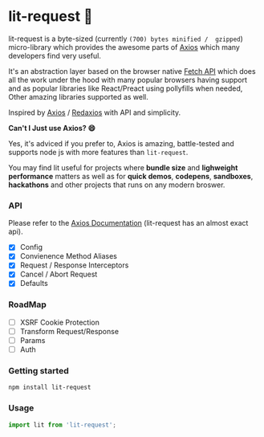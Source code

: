# lit-request  🌊

lit-request is a byte-sized (currently ``(700) bytes minified /  gzipped``) micro-library which provides the awesome parts of [Axios](https://github.com/axios/axios) which many developers find very useful.  


It's an abstraction layer based on the browser native [Fetch API](https://developer.mozilla.org/en-US/docs/Web/API/Fetch_API) which does all the work under the hood with many popular browsers having support and as popular libraries like React/Preact using pollyfills when needed, Other amazing libraries supported as well.  


Inspired by [Axios](https://github.com/axios/axios) / [Redaxios](https://github.com/developit/redaxios) with API and simplicity.  



**Can't I Just use Axios? 😄**  


Yes, it's adviced if you prefer to, Axios is amazing, battle-tested and supports node js with more features than ``lit-request``.  

You may find lit useful for projects where **bundle size** and **lighweight performance** matters as well as for **quick demos**, **codepens**, **sandboxes**, **hackathons** and other projects that runs on any modern broswer.


### API

Please refer to the  [Axios Documentation](https://github.com/axios/axios#axios-api) (lit-request has an almost exact api).

- [x] Config
- [x] Convienence Method Aliases
- [x] Request / Response Interceptors
- [x] Cancel / Abort Request
- [x] Defaults

### RoadMap

- [ ] XSRF Cookie Protection
- [ ] Transform Request/Response
- [ ] Params
- [ ] Auth

### Getting started

```sh
npm install lit-request
```


### Usage

```javascript
import lit from 'lit-request';
```